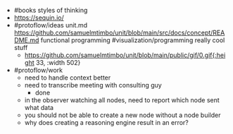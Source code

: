 - #books styles of thinking
- https://sequin.io/
- #protoflow/ideas unit.md https://github.com/samuelmtimbo/unit/blob/main/src/docs/concept/README.md functional programming #visualization/programming really cool stuff
	- https://github.com/samuelmtimbo/unit/blob/main/public/gif/0.gif{:height 33, :width 502}
- #protoflow/work
	- need to handle context better
	- need to transcribe meeting with consulting guy
		- done
	- in the observer watching all nodes, need to report which node sent what data
	- you should not be able to create a new node without a node builder
	- why does creating a reasoning engine result in an error?